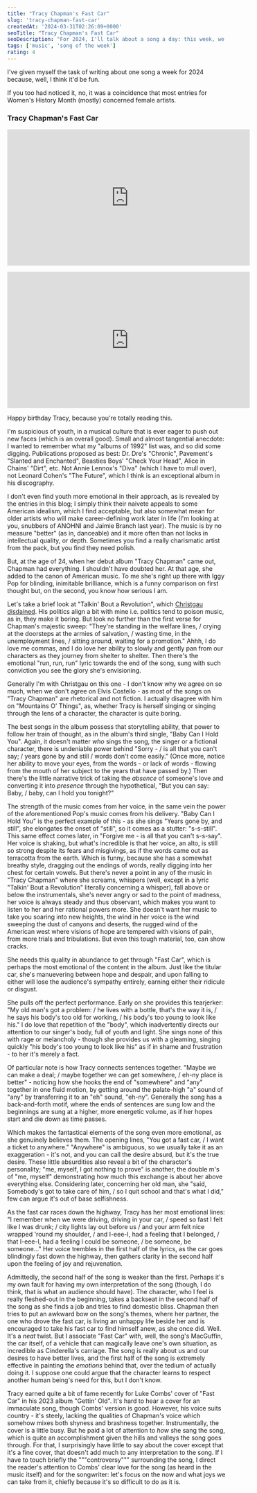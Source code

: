 ```yaml
---
title: "Tracy Chapman's Fast Car"
slug: 'tracy-chapman-fast-car'
createdAt: '2024-03-31T02:26:09+0000'
seoTitle: "Tracy Chapman's Fast Car"
seoDescription: "For 2024, I'll talk about a song a day: this week, we'll talk about Tracy Chapman's Fast Car."
tags: ['music', 'song of the week']
rating: 4
---
```


I've given myself the task of writing about one song a week for 2024 because, well, I think it'd be fun.

If you too had noticed it, no, it was a coincidence that most entries for Women's History Month (mostly) concerned female artists.

### Tracy Chapman's Fast Car

<iframe width="560" height="315" style="margin-bottom: 1em" src="https://www.youtube.com/embed/AIOAlaACuv4?si=vawL2MQ5zqzma5JU" title="YouTube video player" frameborder="0" allow="accelerometer; autoplay; clipboard-write; encrypted-media; gyroscope; picture-in-picture; web-share" referrerpolicy="strict-origin-when-cross-origin" allowfullscreen></iframe>

<iframe width="560" height="315" src="https://www.youtube.com/embed/zEqb6xbeuCo?si=3DYO51JBbUsgFwk6" title="YouTube video player" frameborder="0" allow="accelerometer; autoplay; clipboard-write; encrypted-media; gyroscope; picture-in-picture; web-share" referrerpolicy="strict-origin-when-cross-origin" allowfullscreen></iframe>

Happy birthday Tracy, because you're totally reading this.

I'm suspicious of youth, in a musical culture that is ever eager to push out new faces (which is an overall good). Small and almost tangential anecdote: I wanted to remember what my "albums of 1992" list was, and so did some digging. Publications proposed as best: Dr. Dre's "Chronic", Pavement's "Slanted and Enchanted", Beasties Boys' "Check Your Head", Alice in Chains' "Dirt", etc. Not Annie Lennox's "Diva" (which I have to mull over), not Leonard Cohen's "The Future", which I think is an exceptional album in his discography.

I don't even find youth more emotional in their approach, as is revealed by the entries in this blog; I simply think their naivete appeals to some American idealism, which I find acceptable, but also somewhat mean for older artists who will make career-defining work later in life (I'm looking at you, snubbers of ANOHNI and Jaimie Branch last year). The music is by no measure "better" (as in, danceable) and it more often than not lacks in intellectual quality, or depth. Sometimes you find a really charismatic artist from the pack, but you find they need polish.

But, at the age of 24, when her debut album "Tracy Chapman" came out, Chapman had everything. I shouldn't have doubted her. At that age, she added to the canon of American music. To me she's right up there with Iggy Pop for blinding, inimitable brilliance, which is a funny comparison on first thought but, on the second, you know how serious I am.

Let's take a brief look at "Talkin' Bout a Revolution", which [Christgau disdained](https://robertchristgau.com/xg/cg/cgv588-88.php). His politics align a bit with mine i.e. politics tend to poison music, as in, they make it boring. But look no further than the first verse for Chapman's majestic sweep: "They're standing in the welfare lines, / crying at the doorsteps at the armies of salvation, / wasting time, in the unemployment lines, / sitting around, waiting for a promotion." Ahhh, I do love me commas, and I do love her ability to slowly and gently pan from our characters as they journey from shelter to shelter. Then there's the emotional "run, run, run" lyric towards the end of the song, sung with such conviction you see the glory she's envisioning.

Generally I'm with Christgau on this one - I don't know why we agree on so much, when we don't agree on Elvis Costello - as most of the songs on "Tracy Chapman" are rhetorical and not fiction. I actually disagree with him on "Mountains O' Things", as, whether Tracy is herself singing or singing through the lens of a character, the character is quite boring.

The best songs in the album possess that storytelling ability, that power to follow her train of thought, as in the album's third single, "Baby Can I Hold You". Again, it doesn't matter _who_ sings the song, the singer or a fictional character, there is undeniable power behind "Sorry - / is all that you can't say; / years gone by and still / words don't come easily." (Once more, notice her ability to move your eyes, from the words - or lack of words - flowing from the mouth of her subject to the years that have passed by.) Then there's the little narrative trick of taking the _absence_ of someone's love and converting it into _presence_ through the hypothetical, "But you can say: Baby, / baby, can I hold you tonight?"

The strength of the music comes from her voice, in the same vein the power of the aforementioned Pop's music comes from his delivery. "Baby Can I Hold You" is the perfect example of this - as she sings "Years gone by, and still", she elongates the onset of "still", so it comes as a stutter: "s-s-still". This same effect comes later, in "Forgive me - is all that you can't s-s-say". Her voice is shaking, but what's incredible is that her voice, an alto, is still so strong despite its fears and misgivings, as if the words came out as terracotta from the earth. Which is funny, because she has a somewhat breathy style, dragging out the endings of words, really digging into her chest for certain vowels. But there's never a point in any of the music in "Tracy Chapman" where she screams, whispers (well, except in a lyric "Talkin' Bout a Revolution" literally concerning a whisper), fall above or below the instrumentals, she's never angry or sad to the point of madness, her voice is always steady and thus observant, which makes you want to listen to her and her rational powers more. She doesn't want her music to take you soaring into new heights, the wind in her voice is the wind sweeping the dust of canyons and deserts, the rugged wind of the American west where visions of hope are tempered with visions of pain, from more trials and tribulations. But even this tough material, too, can show cracks.

She needs this quality in abundance to get through "Fast Car", which is perhaps the most emotional of the content in the album. Just like the titular car, she's manuevering between hope and despair, and upon falling to either will lose the audience's sympathy entirely, earning either their ridicule or disgust.

She pulls off the perfect performance. Early on she provides this tearjerker: "My old man's got a problem: / he lives with a bottle, that's the way it is, / he says his body's too old for working, / his body's too young to look like his." I do love that repetition of the "body", which inadvertently directs our attention to our singer's body, full of youth and light. She sings none of this with rage or melancholy - though she provides us with a gleaming, singing quickly "his body's too young to look like his" as if in shame and frustration - to her it's merely a fact.

Of particular note is how Tracy connects sentences together. "Maybe we can make a deal; / maybe together we can get somewhere, / eh-ny place is better" - noticing how she hooks the end of "somewhere" and "any" together in one fluid motion, by getting around the palate-high "a" sound of "any" by transferring it to an "eh" sound, "eh-ny". Generally the song has a back-and-forth motif, where the ends of sentences are sung low and the beginnings are sung at a higher, more energetic volume, as if her hopes start and die down as time passes.

Which makes the fantastical elements of the song even more emotional, as she genuinely believes them. The opening lines, "You got a fast car, / I want a ticket to anywhere." "Anywhere" is ambiguous, so we usually take it as an exaggeration - it's not, and you can call the desire absurd, but it's the true desire. These little absurdities also reveal a bit of the character's personality; "me, myself, I got nothing to prove" is another, the double m's of "me, myself" demonstrating how much this exchange is about her above everything else. Considering later, concerning her old man, she "said, Somebody's got to take care of him, / so I quit school and that's what I did," few can argue it's out of base selfishness.

As the fast car races down the highway, Tracy has her most emotional lines: "I remember when we were driving, driving in your car, / speed so fast I felt like I was drunk; / city lights lay out before us / and your arm felt nice wrapped 'round my shoulder, / and I-eee-I, had a feeling that I belonged, / that I-eee-I, had a feeling I could be someone, / be someone, be someone..." Her voice trembles in the first half of the lyrics, as the car goes blindingly fast down the highway, then gathers clarity in the second half upon the feeling of joy and rejuvenation.

Admittedly, the second half of the song is weaker than the first. Perhaps it's my own fault for having my own interpretation of the song (though, I do think, that is what an audience should have). The character, who I feel is really fleshed-out in the beginning, takes a backseat in the second half of the song as she finds a job and tries to find domestic bliss. Chapman then tries to put an awkward bow on the song's themes, where her partner, the one who drove the fast car, is living an unhappy life beside her and is encouraged to take his fast car to find himself anew, as she once did. Well. It's a _neat_ twist. But I associate "Fast Car" with, well, the song's MacGuffin, the car itself, of a vehicle that can magically leave one's own situation, as incredible as Cinderella's carriage. The song is really about us and our desires to have better lives, and the first half of the song is extremely effective in painting the _emotions_ behind that, over the tedium of actually doing it. I suppose one could argue that the character learns to respect another human being's need for this, but I don't know.

Tracy earned quite a bit of fame recently for Luke Combs' cover of "Fast Car" in his 2023 album "Gettin' Old". It's hard to hear a cover for an immaculate song, though Combs' version is good. However, his voice suits country - it's steely, lacking the qualities of Chapman's voice which somehow mixes both shyness and brashness together. Instrumentally, the cover is a little busy. But he paid a lot of attention to _how_ she sang the song, which is quite an accomplishment given the hills and valleys the song goes through. For that, I surprisingly have little to say about the cover except that it's a fine cover, that doesn't add much to any interpretation to the song. If I have to touch briefly the """controversy""" surrounding the song, I direct the reader's attention to Combs' clear love for the song (as heard in the music itself) and for the songwriter: let's focus on the now and what joys we can take from it, chiefly because it's so difficult to do as it is.
